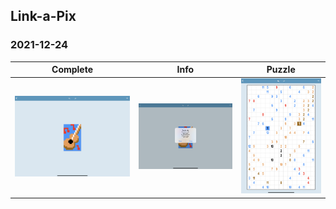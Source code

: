 ## Link-a-Pix

### 2021-12-24

| Complete                  | Info              | Puzzle                |
| ------------------------- | ----------------- | --------------------- |
| ![Complete](Complete.PNG) | ![Info](Info.PNG) | ![Puzzle](Puzzle.PNG) |
